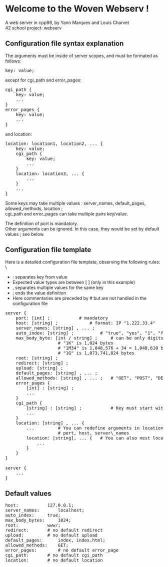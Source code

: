 # Welcome to the Woven Webserv !

A web server in cpp98, by Yann Marques and Louis Charvet \
42 school project: webserv

## Configuration file syntax explanation
The arguments must be inside of server scopes, and must be formated as follows:
<pre>key: value;
</pre>except for cgi_path and error_pages:
<pre>cgi_path {
	key: value;
	...
}
error_pages {
	key: value;
	...
}
</pre>and location:
<pre>location: location1, location2, ... {
	key: value;
	cgi_path {
		key: value;
		...
	}
	location: location3, ... {
		...
	}
	...
}
</pre>
Some keys may take multiple values : server_names, default_pages, allowed_methods, location ; \
cgi_path and error_pages can take multiple pairs key/value.

The definition of port is mandatory. \
Other arguments can be ignored. In this case, they would be set by default values ; see below.

## Configuration file template

Here is a detailed configuration file template, observing the following rules: \
+ : separates key from value
+ Expected value types are between [ ] (only in this example)
+ , separates multiple values for the same key
+ ; ends the value definition
+ Here commentaries are preceded by # but are not handled in the configuration file
<pre>
server {
	port: [int] ;			# mandatory
	host: [string] ;			# format: IP "1.222.33.4"
	server_names: [string] , ... ;
	auto_index: [string] ;			# "true", "yes", "1", "false", "no", "0" allowed
	max_body_byte: [int / string] ;		# can be only digits, or contain M, K, G
					# "1K" is 1,024 bytes
					# "1M34" is 1,048,576 + 34 = 1,048,610 bytes
					# "1G" is 1,073,741,824 bytes
	root: [string] ;
	redirect: [string] ;
	upload: [string] ;
	default_pages: [string] , ... ;
	allowed_methods: [string] , ... ;	# "GET", "POST", "DELETE"
	error_pages {
		[int] : [string] ;
		...
	}
	cgi_path {
		[string] : [string] ;			# Key must start with a .
		...
	}
	location: [string] , ... {
		...			# You can redefine arguments in location, except:
					# port, host, server\_names
		location: [string], ... {	# You can also nest locations
			...
		}
	}
}

server {
	...
}
</pre>
## Default values
<pre>
host:			127.0.0.1; 
server_names:		localhost; 
auto_index:		true; 
max_body_bytes:		1024; 
root:			www/; 
redirect:		# no default redirect
upload:			# no default upload
default_pages:		index, index.html; 
allowed_methods:	GET; 
error_pages:		# no default error_page
cgi_path:		# no default cgi_path
location:		# no default location
</pre>